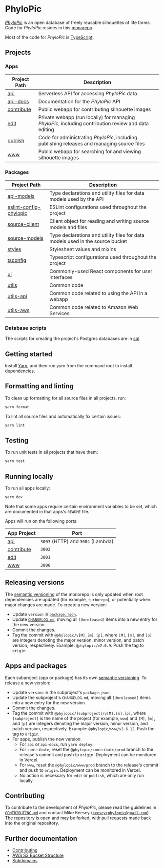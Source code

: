 # PhyloPic

_[PhyloPic](https://www.phylopic.org)_ is an open database of freely reusable silhouettes of life forms. Code for _PhyloPic_ resides in this [monorepo](https://turborepo.org/docs).

Most of the code for _PhyloPic_ is [TypeScript](https://www.typescriptlang.org/).

## Projects

### Apps

| Project Path                    | Description                                                                                          |
| ------------------------------- | ---------------------------------------------------------------------------------------------------- |
| [api](./apps/api)               | Serverless API for accessing _PhyloPic_ data                                                         |
| [api-docs](./apps/api-docs)     | Documentation for the _PhyloPic_ API                                                                 |
| [contribute](./apps/contribute) | Public webapp for contributing silhouette images                                                     |
| [edit](./apps/edit)             | Private webapp (run locally) for managing _PhyloPic_, including contribution review and data editing |
| [publish](./apps/publish)       | Code for administrating _PhyloPic_, including publishing releases and managing source files          |
| [www](./apps/www)               | Public webapp for searching for and viewing silhouette images                                        |

### Packages

| Project Path                                                | Description                                                                   |
| ----------------------------------------------------------- | ----------------------------------------------------------------------------- |
| [api-models](./packages/api-models)                         | Type declarations and utility files for data models used by the API           |
| [eslint-config-phylopic](./packages/eslint-config-phylopic) | ESLint configurations used throughout the project                             |
| [source-client](./packages/source-client)                   | Client object for reading and writing source models and files                 |
| [source-models](./packages/source-models)                   | Type declarations and utility files for data models used in the source bucket |
| [styles](./packages/styles)                                 | Stylesheet values and mixins                                                  |
| [tsconfig](./packages/tsconfig)                             | Typescript configurations used throughout the project                         |
| [ui](./packages/ui)                                         | Commonly-used React components for user interfaces                            |
| [utils](./packages/utils)                                   | Common code                                                                   |
| [utils-api](./packages/utils-api)                           | Common code related to using the API in a webapp                              |
| [utils-aws](./packages/utils-aws)                           | Common code related to Amazon Web Services                                    |

### Database scripts

The scripts for creating the project's Postgres databases are in [sql](./sql/README.md).

## Getting started

Install [Yarn](https://classic.yarnpkg.com/), and then run `yarn` from the command root to install dependencies.

## Formatting and linting

To clean up formatting for all source files in all projects, run:

```sh
yarn format
```

To lint all source files and automatically fix certain issues:

```sh
yarn lint
```

## Testing

To run unit tests in all projects that have them:

```sh
yarn test
```

## Running locally

To run all apps locally:

```sh
yarn dev
```

Note that some apps require certain environment variables to be set, which are documented in that apps's `README` file.

Apps will run on the following ports:

| App Project                     | Port                              |
| ------------------------------- | --------------------------------- |
| [api](./apps/api)               | `3003` (HTTP) and `3004` (Lambda) |
| [contribute](./apps/contribute) | `3002`                            |
| [edit](./apps/edit)             | `3001`                            |
| [www](./apps/www)               | `3000`                            |

## Releasing versions

The [semantic versioning](https://semver.org/) of the monorepo is only updated when root dependencies are updated (for example, `turborepo`), or potentially when major changes are made. To create a new version:

- Update `version` in [`package.json`](./package.json).
- Update [`CHANGELOG.md`](./CHANGELOG.md), moving all `[Unreleased]` items into a new entry for the new version.
- Commit the changes.
- Tag the commit with `@phylopic/v[M].[m].[p]`, where `[M]`, `[m]`, and `[p]` are integers denoting the major version, minor version, and patch version, respectively. Example: `@phylopic/v2.0.9`. Push the tag to `origin`.

## Apps and packages

Each subproject (app or package) has its own [semantic versioning](https://semver.org/). To release a new version:

- Update `version` in the subproject's `package.json`.
- Update the subproject's `CHANGELOG.md`, moving all `[Unreleased]` items into a new entry for the new version.
- Commit the changes.
- Tag the commit with `@phylopic/[subproject]/v[M].[m].[p]`, where `[subproject]` is the name of the project (for example, `www`) and `[M]`, `[m]`, and `[p]` are integers denoting the major version, minor version, and patch version, respectively. Example: `@phylopic/www/v2.6.12`. Push the tag to `origin`.
- For apps, publish the new version:
    - For `api` or `api-docs`, run `yarn deploy`.
    - For `contribute`, reset the `@phylopic/contribute/prod` branch to the release's commit and push to `origin`. Deployment can be monitored in Vercel.
    - For `www`, reset the `@phylopic/www/prod` branch to the release's commit and push to `origin`. Deployment can be monitored in Vercel.
    - No action is necessary for `edit` or `publish`, which are only run locally.

## Contributing

To contribute to the development of _PhyloPic_, please read the guidelines in [`CONTRIBUTING.md`](./CONTRIBUTING.md) and contact Mike Keesey ([`keesey+phylopic@gmail.com`](mailto:keesey+phylopic@gmail.com)). The repository is open and may be forked, with pull requests made back into the original repository.

## Further documentation

- [Contributing](./CONTRIBUTING.md)
- [AWS S3 Bucket Structure](./S3.md)
- [Subdomains](./SUBDOMAINS.md)
